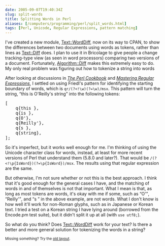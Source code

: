 ```yaml
--- 
date: 2005-09-07T19:40:34Z
slug: split-words
title: Splitting Words in Perl
aliases: [/computers/programming/perl/split_words.html]
tags: [Perl, Unicode, Regular Expressions, pattern matching]
---
```


<p>I've created a new module, <a href="http://search.cpan.org/dist/Text-WordDiff/" title="Text::WordDiff on CPAN">Text::WordDiff</a>, now on its way to CPAN, to show the differences between two documents using words as tokens, rather than lines as <a href="http://search.cpan.org/dist/Text-Diff/" title="Text::Diff on CPAN">Text::Diff</a> does. I plan to use it in Bricolage to give people a change tracking-type view (as seen in word processors) comparing two versions of a document. Fortunately, <a href="http://search.cpan.org/dist/Algorithm-Diff/" title="Algorithm::Diff on CPAN">Algorithm::Diff</a> makes this extremely easy to do. My only real problem was figuring out how to tokenize a string into words</p>

<p>After looking at discussions in <a href="http://www.amazon.com/exec/obidos/ASIN/0596003137/justatheory-20" title="Buy &#x201c;The Perl Cookbook&#x201d; on Amazon.com"><cite>The Perl Cookbook</cite></a> and <a href="http://www.amazon.com/exec/obidos/ASIN/0596002890/justatheory-20" title="Buy &#x201c;Mastering Regular Expressions&#x201d; on Amazon.com"><cite>Mastering Regular Expressions</cite></a>, I settled on using Friedl's pattern for identifying the starting boundary of words, which is <code>qr/(?&lt;!\w)(?=\w)/msx</code>. This pattern will turn the string, <q>this is O&#x0027;Reilly&#x0027;s string</q> into the following tokens:</p>

<pre>
[
    q{this },
    q{is },
    q{O&#x0027;},
    q{Reilly&#x0027;},
    q{s },
    q{string},
];
</pre>

<p>So it's imperfect, but it works well enough for me. I'm thinking of using the Unicode character class for words, instead, at least for more recent versions of Perl that understand them (5.8.0 and later?). That would be <code>/(?&lt;!\p{IsWord})(?=\p{IsWord})/msx</code>. The results using that regular expression are the same.</p>

<p>But otherwise, I'm not sure whether or not this is the best approach. I think that it's good enough for the general cases I have, and the matching of words in and of themselves is not that important. What I mean is that, as long as most tokens are words, it's okay with me if some, such as <q>O&#x0027;</q>, <q>Reilly&#x0027;</q>, and <q>s </q> in the above example, are not words. What I don't know is how well it'll work for non-Roman glyphs, such as in Japanese or Korean text. I tried a test on a Korean string I have lying around (borrowed from the Encode.pm test suite), but it didn't split it up at all (with <code>use utf8;</code>).</p>

<p>So what do you think? Does <a href="http://search.cpan.org/dist/Text-WordDiff/" title="Text::WordDiff on CPAN">Text::WordDiff</a> work for your text? Is there a better and more general solution for tokenizing the words in a string?</p>

<p class="past"><small>Missing something? Try the <a rel="nofollow" href="http://past.justatheory.com/computers/programming/perl/split_words.html">old layout</a>.</small></p>


